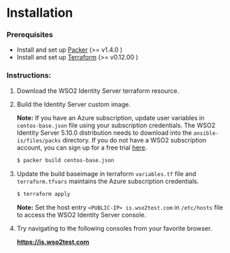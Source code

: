 # Installation

### Prerequisites

* Install and set up [Packer](https://www.packer.io/) (>= v1.4.0 )
* Install and set up [Terraform](https://www.terraform.io/) (>= v0.12.00 )


### Instructions:

1. Download the WSO2  Identity Server terraform resource.

2. Build the Identity Server custom image. 

   **Note:**  If you have an Azure subscription, update user variables in `centos-base.json`  file using your subscription credentials. The WSO2 Identity Server 5.10.0 distribution needs to download into the  `ansible-is/files/packs` directory. If you do not have a WSO2 subscription account, you can sign up for a free trial [here](https://wso2.com/free-trial-subscription). 

   ```bash
   $ packer build centos-base.json 
   ```

3. Update the build baseimage in terraform `variables.tf` file and `terraform.tfvars` maintains the Azure subscription credentials. 


   ```bash
   $ terraform apply  
   ```

   **Note:**  Set the host entry `<PUBLIC-IP> is.wso2test.com` in `/etc/hosts` file  to access the WSO2 Identity Server console. 
 
4. Try navigating to the following consoles from your favorite browser.

    **https://is.wso2test.com**
